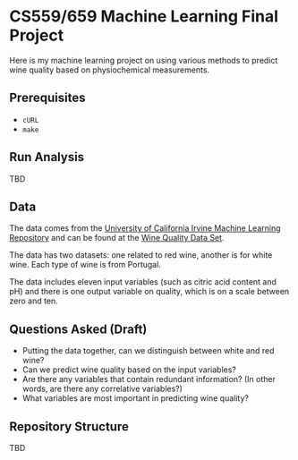 # CS559/659 Machine Learning Final Project

Here is my machine learning project on using various methods to predict wine
quality based on physiochemical measurements.


## Prerequisites

- `cURL`
- `make`


## Run Analysis

TBD


## Data

The data comes from the [University of California Irvine Machine Learning
Repository][uci] and can be found at the [Wine Quality Data Set][wine].

The data has two datasets: one related to red wine, another is for white wine.
Each type of wine is from Portugal.

The data includes eleven input variables (such as citric acid content and pH)
and there is one output variable on quality, which is on a scale between zero
and ten.

[uci]: http://archive.ics.uci.edu/ml/index.html
[wine]: http://archive.ics.uci.edu/ml/datasets/Wine+Quality


## Questions Asked (Draft)

- Putting the data together, can we distinguish between white and red wine?
- Can we predict wine quality based on the input variables?
- Are there any variables that contain redundant information? (In other words,
  are there any correlative variables?)
- What variables are most important in predicting wine quality?


## Repository Structure

TBD
